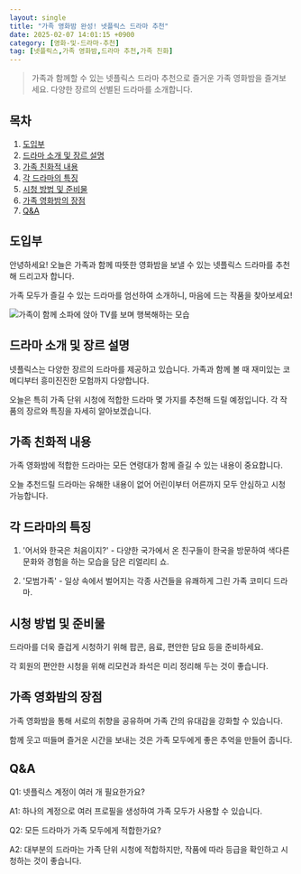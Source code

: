 ```yaml
---
layout: single
title: "가족 영화밤 완성! 넷플릭스 드라마 추천"
date: 2025-02-07 14:01:15 +0900
category: [영화-및-드라마-추천]
tag: [넷플릭스,가족 영화밤,드라마 추천,가족 친화]
---
```

  
> 가족과 함께할 수 있는 넷플릭스 드라마 추천으로 즐거운 가족 영화밤을 즐겨보세요. 다양한 장르의 선별된 드라마를 소개합니다.

## 목차
1. [도입부](#도입부)
2. [드라마 소개 및 장르 설명](#드라마-소개-및-장르-설명)
3. [가족 친화적 내용](#가족-친화적-내용)
4. [각 드라마의 특징](#각-드라마의-특징)
5. [시청 방법 및 준비물](#시청-방법-및-준비물)
6. [가족 영화밤의 장점](#가족-영화밤의-장점)
7. [Q&A](#qa)

## 도입부

안녕하세요! 오늘은 가족과 함께 따뜻한 영화밤을 보낼 수 있는 넷플릭스 드라마를 추천해 드리고자 합니다.


가족 모두가 즐길 수 있는 드라마를 엄선하여 소개하니, 마음에 드는 작품을 찾아보세요!


![가족이 함께 소파에 앉아 TV를 보며 행복해하는 모습](undefined)



## 드라마 소개 및 장르 설명

넷플릭스는 다양한 장르의 드라마를 제공하고 있습니다. 가족과 함께 볼 때 재미있는 코메디부터 흥미진진한 모험까지 다양합니다.


오늘은 특히 가족 단위 시청에 적합한 드라마 몇 가지를 추천해 드릴 예정입니다. 각 작품의 장르와 특징을 자세히 알아보겠습니다.



## 가족 친화적 내용

가족 영화밤에 적합한 드라마는 모든 연령대가 함께 즐길 수 있는 내용이 중요합니다.


오늘 추천드릴 드라마는 유해한 내용이 없어 어린이부터 어른까지 모두 안심하고 시청 가능합니다.



## 각 드라마의 특징

1. '어서와 한국은 처음이지?' - 다양한 국가에서 온 친구들이 한국을 방문하여 색다른 문화와 경험을 하는 모습을 담은 리얼리티 쇼.


2. '모범가족' - 일상 속에서 벌어지는 각종 사건들을 유쾌하게 그린 가족 코미디 드라마.



## 시청 방법 및 준비물

드라마를 더욱 즐겁게 시청하기 위해 팝콘, 음료, 편안한 담요 등을 준비하세요.


각 회원의 편안한 시청을 위해 리모컨과 좌석은 미리 정리해 두는 것이 좋습니다.



## 가족 영화밤의 장점

가족 영화밤을 통해 서로의 취향을 공유하며 가족 간의 유대감을 강화할 수 있습니다.


함께 웃고 떠들며 즐거운 시간을 보내는 것은 가족 모두에게 좋은 추억을 만들어 줍니다.



## Q&A

Q1: 넷플릭스 계정이 여러 개 필요한가요?


A1: 하나의 계정으로 여러 프로필을 생성하여 가족 모두가 사용할 수 있습니다.


Q2: 모든 드라마가 가족 모두에게 적합한가요?


A2: 대부분의 드라마는 가족 단위 시청에 적합하지만, 작품에 따라 등급을 확인하고 시청하는 것이 좋습니다.

